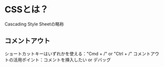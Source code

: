 # CSSとは？

Cascading Style Sheetの略称

## コメントアウト

ショートカットキーはいずれかを使える："Cmd + /" or "Ctrl + /"
コメントアウトの活用ポイント：コメントを挿入したい or デバッグ
